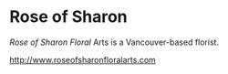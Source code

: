 Rose of Sharon
==============

*Rose of Sharon Floral* Arts is a Vancouver-based florist.

http://www.roseofsharonfloralarts.com
